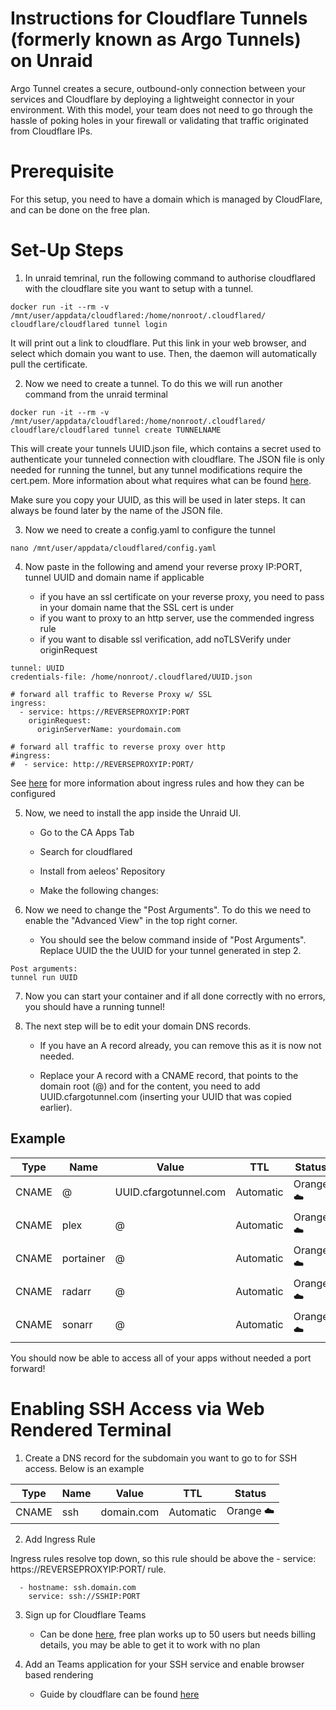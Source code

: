 # Instructions for Cloudflare Tunnels (formerly known as Argo Tunnels) on Unraid

Argo Tunnel creates a secure, outbound-only connection between your services and Cloudflare by deploying a lightweight connector in your environment. With this model, your team does not need to go through the hassle of poking holes in your firewall or validating that traffic originated from Cloudflare IPs.

# Prerequisite

For this setup, you need to have a domain which is managed by CloudFlare, and can be done on the free plan. 

# Set-Up Steps

1. In unraid temrinal, run the following command to authorise cloudflared with the cloudflare site you want to setup with a tunnel.

```
docker run -it --rm -v /mnt/user/appdata/cloudflared:/home/nonroot/.cloudflared/ cloudflare/cloudflared tunnel login 
```
It will print out a link to cloudflare. Put this link in your web browser, and select which domain you want to use. Then, the daemon will automatically pull the certificate.

2. Now we need to create a tunnel. To do this we will run another command from the unraid terminal

```
docker run -it --rm -v /mnt/user/appdata/cloudflared:/home/nonroot/.cloudflared/ cloudflare/cloudflared tunnel create TUNNELNAME
```

This will create your tunnels UUID.json file, which contains a secret used to authenticate your tunneled connection with cloudflare. The JSON file is only needed for running the tunnel, but any tunnel modifications require the cert.pem. More information about what requires what can be found [here](https://developers.cloudflare.com/cloudflare-one/connections/connect-apps/create-tunnel).

Make sure you copy your UUID, as this will be used in later steps. It can always be found later by the name of the JSON file.

3. Now we need to create a config.yaml to configure the tunnel

```
nano /mnt/user/appdata/cloudflared/config.yaml
```
4. Now paste in the following and amend your reverse proxy IP:PORT, tunnel UUID and domain name if applicable

   - if you have an ssl certificate on your reverse proxy, you need to pass in your domain name that the SSL cert is under
   - if you want to proxy to an http server, use the commended ingress rule
   - if you want to disable ssl verification, add noTLSVerify under originRequest

```
tunnel: UUID
credentials-file: /home/nonroot/.cloudflared/UUID.json

# forward all traffic to Reverse Proxy w/ SSL
ingress:
  - service: https://REVERSEPROXYIP:PORT
    originRequest:
      originServerName: yourdomain.com

# forward all traffic to reverse proxy over http
#ingress:
#  - service: http://REVERSEPROXYIP:PORT/

 ```
 See [here](https://developers.cloudflare.com/cloudflare-one/connections/connect-apps/configuration/ingress) for more information about ingress rules and how they can be configured
 
 
5. Now, we need to install the app inside the Unraid UI.

   - Go to the CA Apps Tab

   - Search for cloudflared

   - Install from aeleos' Repository

   - Make the following changes:
 
6. Now we need to change the "Post Arguments". To do this we need to enable the "Advanced View" in the top right corner.

   - You should see the below command inside of "Post Arguments". Replace UUID the the UUID for your tunnel generated in step 2.

```
Post arguments: 
tunnel run UUID
```

7. Now you can start your container and if all done correctly with no errors, you should have a running tunnel!

8. The next step will be to edit your domain DNS records.

   - If you have an A record already, you can remove this as it is now not needed.

   - Replace your A record with a CNAME record, that points to the domain root (@) and for the content, you need to add UUID.cfargotunnel.com (inserting your UUID that was copied earlier).
  
## Example
  
|Type|Name|Value|TTL|Status|
| --- | --- | --- | --- | --- |
|CNAME|@|UUID.cfargotunnel.com|Automatic|Orange ☁️|
|CNAME|plex|@|Automatic|Orange ☁️|
|CNAME|portainer|@|Automatic|Orange ☁️|
|CNAME|radarr|@|Automatic|Orange ☁️|
|CNAME|sonarr|@|Automatic|Orange ☁️|
  
You should now be able to access all of your apps without needed a port forward!

# Enabling SSH Access via Web Rendered Terminal

1. Create a DNS record for the subdomain you want to go to for SSH access. Below is an example

|Type|Name|Value|TTL|Status|
| --- | --- | --- | --- | --- |
|CNAME|ssh|domain.com|Automatic|Orange ☁️|

2. Add Ingress Rule

Ingress rules resolve top down, so this rule should be above the - service: https://REVERSEPROXYIP:PORT/ rule.

```
  - hostname: ssh.domain.com
    service: ssh://SSHIP:PORT

```

3. Sign up for Cloudflare Teams

   - Can be done [here](https://www.cloudflare.com/teams-pricing/), free plan works up to 50 users but needs billing details, you may be able to get it to work with no plan

4. Add an Teams application for your SSH service and enable browser based rendering

   - Guide by cloudflare can be found [here](https://developers.cloudflare.com/cloudflare-one/tutorials/ssh)
